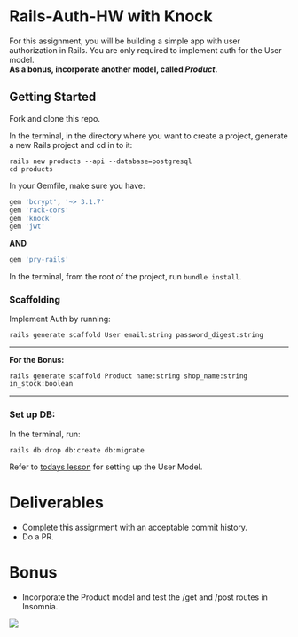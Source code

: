 # Rails-Auth-HW with Knock

For this assignment, you will be building a simple app with user authorization in Rails. You are only required to implement auth for the User model.   
**As a bonus, incorporate another model, called _Product_.**

## Getting Started

Fork and clone this repo.

In the terminal, in the directory where you want to create a project, generate a new Rails project and cd in to it:

```shell
rails new products --api --database=postgresql
cd products
```

In your Gemfile, make sure you have:

```ruby
gem 'bcrypt', '~> 3.1.7'
gem 'rack-cors'
gem 'knock'
gem 'jwt'
```

**AND**

```ruby
gem 'pry-rails'
```

In the terminal, from the root of the project, run `bundle install`.

### Scaffolding
Implement Auth by running:

```
rails generate scaffold User email:string password_digest:string
```

**********
**For the Bonus:**

```
rails generate scaffold Product name:string shop_name:string in_stock:boolean
```
*********

### Set up DB:
In the terminal, run:

```
rails db:drop db:create db:migrate
```


Refer to [todays lesson](https://git.generalassemb.ly/wdi-nyc-octonion/rails-knock-auth/blob/master/README.md#configure-the-user-model) for setting up the User Model.

# Deliverables
- Complete this assignment with an acceptable commit history.
- Do a PR.

# Bonus
- Incorporate the Product model and test the /get and /post routes in Insomnia.

![](https://media.giphy.com/media/l4EpjqXhHlmZdJUys/giphy.gif)
